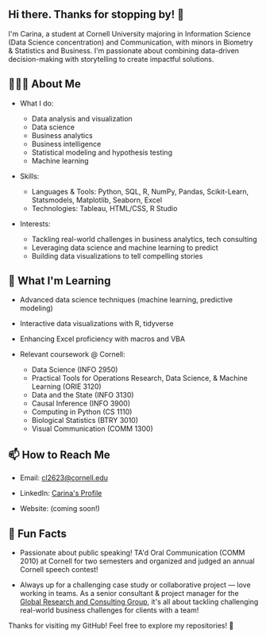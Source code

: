 ## Hi there. Thanks for stopping by! 👋

I'm Carina, a student at Cornell University majoring in Information Science (Data Science concentration) and Communication, with minors in Biometry & Statistics and Business. I'm passionate about combining data-driven decision-making with storytelling to create impactful solutions.

## 👩🏻‍💻 About Me

- What I do:
  - Data analysis and visualization
  - Data science
  - Business analytics
  - Business intelligence
  - Statistical modeling and hypothesis testing
  - Machine learning

- Skills:
  - Languages & Tools: Python, SQL, R, NumPy, Pandas, Scikit-Learn, Statsmodels, Matplotlib, Seaborn, Excel
  - Technologies: Tableau, HTML/CSS, R Studio

- Interests:
  - Tackling real-world challenges in business analytics, tech consulting
  - Leveraging data science and machine learning to predict
  - Building data visualizations to tell compelling stories

## 🌱 What I'm Learning

- Advanced data science techniques (machine learning, predictive modeling)

- Interactive data visualizations with R, tidyverse

- Enhancing Excel proficiency with macros and VBA

- Relevant coursework @ Cornell:
  - Data Science (INFO 2950)
  - Practical Tools for Operations Research, Data Science, & Machine Learning (ORIE 3120)
  - Data and the State (INFO 3130)
  - Causal Inference (INFO 3900)
  - Computing in Python (CS 1110)
  - Biological Statistics (BTRY 3010)
  - Visual Communication (COMM 1300)

## 📫 How to Reach Me

- Email: cl2623@cornell.edu

- LinkedIn: <a href = "https://www.linkedin.com/in/carinalau5/">Carina's Profile</a>

- Website: (coming soon!)

## 🚀 Fun Facts

- Passionate about public speaking! TA'd Oral Communication (COMM 2010) at Cornell for two semesters and organized and judged an annual Cornell speech contest!

- Always up for a challenging case study or collaborative project — love working in teams. As a senior consultant & project manager for the <a href = "https://www.grccornell.org/">Global Research and Consulting Group</a>, it's all about tackling challenging real-world business challenges for clients with a team!

Thanks for visiting my GitHub! Feel free to explore my repositories! 🚀


